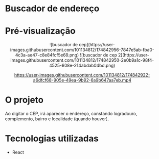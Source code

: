 # Buscador de endereço

# Pré-visualização
<div align="center">
![buscador de cep](https://user-images.githubusercontent.com/101134812/174842956-7847e5ab-fba0-4c3a-ae47-c8e84fcf5e69.png)
![buscador de cep 2](https://user-images.githubusercontent.com/101134812/174842950-2e0b9a1c-98f4-4525-808e-214abdab04bd.png)

https://user-images.githubusercontent.com/101134812/174842922-a6dfcf68-905e-49ea-9b92-6a9b647aa7eb.mp4

</div>

# O projeto
Ao digitar o CEP, irá aparecer o endereço, constando logradouro, complemento, bairro e localidade (quando houver). 

# Tecnologias utilizadas
* React
